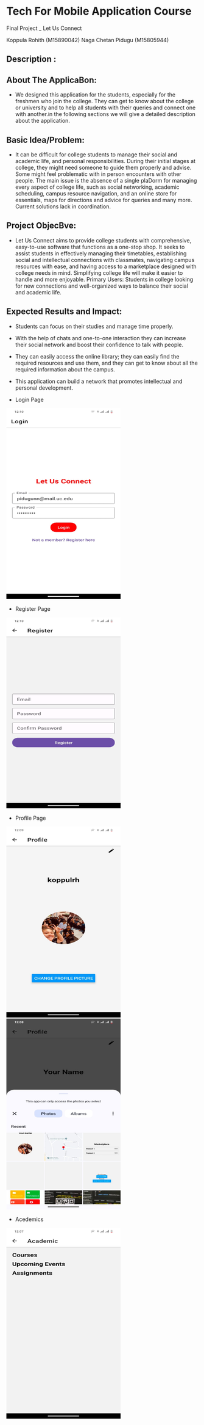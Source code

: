 # Tech For Mobile Application Course
Final Project _ Let Us Connect

Koppula Rohith (M15890042)
Naga Chetan Pidugu (M15805944)

## Description :

## About The ApplicaBon:
- We designed this application for the students, especially for the freshmen who join the college. They can get to
know about the college or university and to help all students with their queries and connect one with
another.in the following sections we will give a detailed description about the application.

## Basic Idea/Problem: 
- It can be difficult for college students to manage their social and academic life, and
personal responsibilities. During their initial stages at college, they might need someone to guide them
properly and advise. Some might feel problematic with in person encounters with other people. The main
issue is the absence of a single plaDorm for managing every aspect of college life, such as social networking,
academic scheduling, campus resource navigation, and an online store for essentials, maps for directions and
advice for queries and many more. Current solutions lack in coordination. 

## Project ObjecBve: 
- Let Us Connect aims to provide college students with comprehensive, easy-to-use
software that functions as a one-stop shop. It seeks to assist students in effectively managing their timetables,
establishing social and intellectual connections with classmates, navigating campus resources with ease, and
having access to a marketplace designed with college needs in mind. Simplifying college life will make it easier
to handle and more enjoyable.
Primary Users: Students in college looking for new connections and well-organized ways to balance their social
and academic life.

## Expected Results and Impact:
- Students can focus on their studies and manage time properly.
- With the help of chats and one-to-one interaction they can increase their social network and boost
their confidence to talk with people.
- They can easily access the online library; they can easily find the required resources and use them, and
they can get to know about all the required information about the campus.
- This application can build a network that promotes intellectual and personal development.

- Login Page

<img src="images/chetanlogin.jpeg" alt="Profile" width="300" height="500">

- Register Page
<img src="images/register.jpeg" alt="Profile" width="300" height="500">

- Profile Page
<img src="images/rohithprofile.jpeg" alt="Profile" width="300" height="500">

<img src="images/rohithprofile2.jpeg" alt="Profile" width="300" height="500">

- Acedemics
 <img src="images/academics.jpeg" alt="Profile" width="300" height="500">






